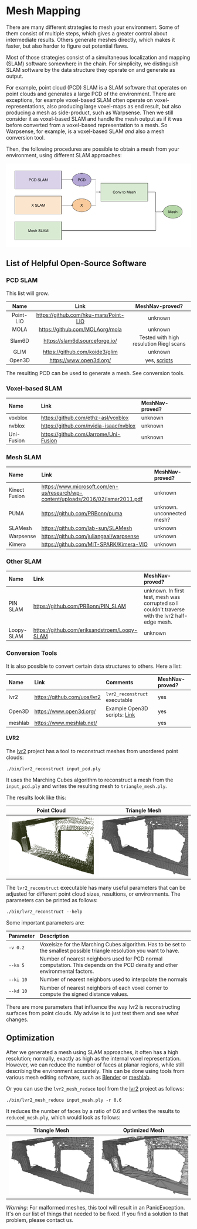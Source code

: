 # Mesh Mapping

There are many different strategies to mesh your environment.
Some of them consist of multiple steps, which gives a greater control about intermediate results.
Others generate meshes directly, which makes it faster, but also harder to figure out potential flaws.

Most of those strategies consist of a simultaneous localization and mapping (SLAM) software somewhere in the chain.
For simplicity, we distinguish SLAM software by the data structure they operate on and generate as output.

For example, point cloud (PCD) SLAM is a SLAM software that operates on point clouds and generates a large PCD of the environment.
There are exceptions, for example voxel-based SLAM often operate on voxel-representations, also producing large voxel-maps as end result, but also producing a mesh as side-product, such as Warpsense.
Then we still consider it as voxel-based SLAM and handle the mesh output as if it was before converted from a voxel-based representation to a mesh. 
So Warpsense, for example, is a voxel-based SLAM *and* also a mesh conversion tool.


Then, the following procedures are possible to obtain a mesh from your environment, using different SLAM approaches:

![Meshing](/media/mesh_mapping_slam.png)


## List of Helpful Open-Source Software


### PCD SLAM


This list will grow. 


| Name | Link | MeshNav-proved? |
|:----:|:----:|:----:|
| Point-LIO | https://github.com/hku-mars/Point-LIO | unknown |
| MOLA | https://github.com/MOLAorg/mola | unknown |
| Slam6D | https://slam6d.sourceforge.io/ | Tested with high resulution Riegl scans |
| GLIM   | https://github.com/koide3/glim | unknown |
| Open3D | https://www.open3d.org/ | yes, [scripts](https://github.com/naturerobots/open3d_scripts) |

The resulting PCD can be used to generate a mesh. See conversion tools.

### Voxel-based SLAM

| Name | Link | MeshNav-proved? |
|:----|:----|:----|
| voxblox | https://github.com/ethz-asl/voxblox | unknown | 
| nvblox | https://github.com/nvidia-isaac/nvblox | unknown |
| Uni-Fusion | https://github.com/Jarrome/Uni-Fusion | unknown |

### Mesh SLAM

| Name | Link | MeshNav-proved? |
|:----|:----|:--------|
| Kinect Fusion | https://www.microsoft.com/en-us/research/wp-content/uploads/2016/02/ismar2011.pdf | unknown |
| PUMA | https://github.com/PRBonn/puma | unknown. unconnected mesh? |
| SLAMesh | https://github.com/lab-sun/SLAMesh | unknown |
| Warpsense | https://github.com/juliangaal/warpsense | unknown |
| Kimera | https://github.com/MIT-SPARK/Kimera-VIO | unknown |

### Other SLAM

| Name | Link | MeshNav-proved? |
|:----|:----|:--------|
| PIN SLAM | https://github.com/PRBonn/PIN_SLAM | unknown. In first test, mesh was corrupted so I couldn't traverse with the lvr2 half-edge mesh. |
| Loopy-SLAM | https://github.com/eriksandstroem/Loopy-SLAM | unknown |

### Conversion Tools

It is also possible to convert certain data structures to others. Here a list:

| Name | Link | Comments | MeshNav-proved? |
|:----|:----|:--------|:-----|
| lvr2 | https://github.com/uos/lvr2 | `lvr2_reconstruct` executable | yes |
| Open3D | https://www.open3d.org/ | Example Open3D scripts: [Link](https://github.com/naturerobots/open3d_scripts) | yes |
| meshlab | https://www.meshlab.net/ |  | yes |


#### LVR2

The [lvr2](https://github.com/uos/lvr2) project has a tool to reconstruct meshes from unordered point clouds:

```console
./bin/lvr2_reconstruct input_pcd.ply
```

It uses the Marching Cubes algorithm to reconstruct a mesh from the `input_pcd.ply` and writes the resulting mesh to `triangle_mesh.ply`.

The results look like this:

| Point Cloud  | Triangle Mesh  |
|:----:|:----:|
![PCD](/media/pcd.png) | ![Mesh](/media/mesh.png) | ![MeshOpti](/media/mesh_opti.png) |

The `lvr2_reconstruct` executable has many useful parameters that can be adjusted for different point cloud sizes, resultions, or environments.
The parameters can be printed as follows:

```console
./bin/lvr2_reconstruct --help
```

Some important parameters are:

|  Parameter  |  Description  |
|:-------|:---|
| `-v 0.2`   |  Voxelsize for the Marching Cubes algorithm. Has to be set to the smallest possible triangle resolution you want to have. |
| `--kn 5` | Number of nearest neighbors used for PCD normal computation. This depends on the PCD density and other environmental factors. |
| `--ki 10` | Number of nearest neighbors used to interpolate the normals |
| `--kd 10` | Number of nearest neighbors of each voxel corner to compute the signed distance values. |

There are more parameters that influence the way lvr2 is reconstructing surfaces from point clouds.
My advise is to just test them and see what changes.

## Optimization

After we generated a mesh using SLAM approaches, it often has a high resolution; normally, exactly as high as the internal voxel representation.
However, we can reduce the number of faces at planar regions, while still describing the environment accurately. 
This can be done using tools from various mesh editing software, such as [Blender](https://www.blender.org/) or [meshlab](https://www.meshlab.net/).

Or you can use the `lvr2_mesh_reduce` tool from the [lvr2](https://github.com/uos/lvr2) project as follows:

```console
./bin/lvr2_mesh_reduce input_mesh.ply -r 0.6
```

It reduces the number of faces by a ratio of 0.6 and writes the results to `reduced_mesh.ply`, which would look as follows:

| Triangle Mesh | Optimized Mesh |
|:----:|:----:|
| ![Mesh](/media/mesh.png) | ![MeshOpti](/media/mesh_opti.png) |


*Warning*: For malformed meshes, this tool will result in an PanicException. It's on our list of things that needed to be fixed. If you find a solution to that problem, please contact us.

